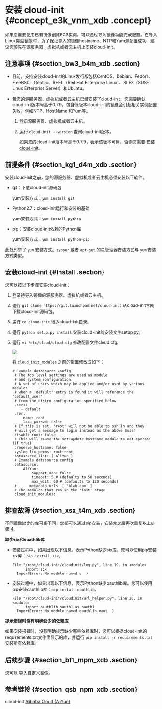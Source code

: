 # 安装 cloud-init {#concept_e3k_vnm_xdb .concept}

如果您需要使用已有镜像创建ECS实例，可以通过导入镜像功能完成配置。在导入Linux类型镜像时，为了保证导入的镜像hostname、NTP和Yum源配置成功，建议您预先在源服务器、虚拟机或者云主机上安装cloud-init。

## 注意事项 {#section_bw3_b4m_xdb .section}

-   目前，支持安装cloud-init的Linux发行版包括CentOS、Debian、Fedora、FreeBSD、Gentoo、RHEL（Red Hat Enterprise Linux）、SLES（SUSE Linux Enterprise Server）和Ubuntu。

-   若您的源服务器、虚拟机或者云主机已经安装了cloud-init，您需要确认cloud-init版本号高于0.7.9，包含低版本cloud-init的镜像会引起相关实例配置失败，例如NTP、HostName 和Yum等。

    1.  登录源服务器、虚拟机或者云主机。
    2.  运行 `cloud-init --version` 查询cloud-init版本。

        如果您的cloud-init版本号高于0.7.9，表示该版本可用。否则您需要 [安装cloud-init](#Install)。


## 前提条件 {#section_kg1_d4m_xdb .section}

安装cloud-init之前，您的源服务器、虚拟机或者云主机必须安装以下软件。

-   git：下载cloud-init源码包

    yum安装方式：`yum install git`

-   Python2.7：cloud-init运行和安装的基础

    yum安装方式：`yum install python`

-   pip：安装cloud-init依赖的Python库

    yum安装方式：`yum install python-pip`


此处列举了 `yum` 安装方式。`zypper` 或者 `apt-get` 的包管理器安装方式与 `yum` 安装方式类似。

## 安装cloud-init {#Install .section}

您可以按以下步骤安装cloud-init：

1.  登录待导入镜像的源服务器、虚拟机或者云主机。
2.  运行 `git clone https://git.launchpad.net/cloud-init` 从cloud-init官网下载cloud-init源码包。
3.  运行 `cd cloud-init` 进入cloud-init目录。
4.  运行 `python setup.py install` 安装cloud-init的安装文件setup.py。
5.  运行 `vi /etc/cloud/cloud.cfg` 修改配置文件cloud.cfg。

    ![](http://static-aliyun-doc.oss-cn-hangzhou.aliyuncs.com/assets/img/9704/15381284574621_zh-CN.png)

    将 `cloud_init_modules` 之前的配置修改成如下：

    ```
    # Example datasource config
     # The top level settings are used as module
     # and system configuration.
     # A set of users which may be applied and/or used by various modules
     # when a 'default' entry is found it will reference the 'default_user'
     # from the distro configuration specified below
     users:
        - default
     user:
         name: root
         lock_passwd: False
     # If this is set, 'root' will not be able to ssh in and they 
     # will get a message to login instead as the above $user
     disable_root: false
     # This will cause the set+update hostname module to not operate (if true)
     preserve_hostname: false
     syslog_fix_perms: root:root
     datasource_list: [ AliYun ]
     # Example datasource config
     datasource:
         AliYun:
             support_xen: false
             timeout: 5 # (defaults to 50 seconds)
             max_wait: 60 # (defaults to 120 seconds)
     #      metadata_urls: [ 'blah.com' ]
     # The modules that run in the 'init' stage
     cloud_init_modules:
    ```


## 排查故障 {#section_xsx_t4m_xdb .section}

不同镜像缺少的库可能不同，您都可以通过pip安装，安装完之后再次重复以上步骤 [4](#setup.py)。

**缺少six和oauthlib库**

-   安装过程中，如果出现以下信息，表示Python缺少six库。您可以使用pip安装six库：`pip install six`。

    ```
    File "/root/cloud-init/cloudinit/log.py", line 19, in <module>
          import six
      ImportError: No module named s  )
    ```

-   安装过程中，如果出现以下信息，表示Python缺少oauthlib库。您可以使用pip安装oauthlib库：`pip install oauthlib`。

    ```
    File "/root/cloud-init/cloudinit/url_helper.py", line 20, in <module>
          import oauthlib.oauth1 as oauth1
      ImportError: No module named oauthlib.oaut  )
    ```


**提示错误时没有明确缺少的依赖库**

如果安装报错时，没有明确提示缺少哪些依赖库时，您可以根据cloud-init的requirements.txt文件里显示的库，并运行 `pip install -r requirements.txt` 安装所有依赖库。

## 后续步骤 {#section_bf1_mpm_xdb .section}

您可以 [导入自定义镜像](intl.zh-CN/用户指南/镜像/导入镜像/导入自定义镜像.md#)。

## 参考链接 {#section_qsb_npm_xdb .section}

cloud-init [Alibaba Cloud \(AliYun\)](http://cloudinit.readthedocs.io/en/latest/topics/datasources/aliyun.html)

